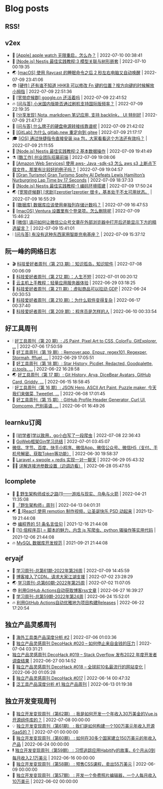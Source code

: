 # Blog posts
## RSS!



## v2ex

<!-- v2ex:START  -->
- 🫶 [[Apple] apple watch 无限重启，怎么办？](https://www.v2ex.com/t/865206#reply0) | 2022-07-10 00:38:41 
- 🧰 [[Node.js] Nestjs 最佳实践教程:3 模型关联与树形嵌套](https://www.v2ex.com/t/865204#reply0) | 2022-07-10 00:19:35 
- 🌏 [[macOS] 使用 Raycast 的睡眠命令之后 2 秒左右电脑又自动唤醒](https://www.v2ex.com/t/865203#reply5) | 2022-07-09 23:41:06 
- 😎 [[硬件] 还有谁不知道 HHKB 可以修改 Fn 键的位置？按方向键的时候解放小拇指](https://www.v2ex.com/t/865202#reply2) | 2022-07-09 22:51:36 
- 💂 [[宽带症候群] google.cn 还活着吗](https://www.v2ex.com/t/865201#reply3) | 2022-07-09 22:41:52 
- 🔥 [[问与答] 小米国内版能否通过刷机支持国际版频率？](https://www.v2ex.com/t/865200#reply3) | 2022-07-09 22:19:35 
- 🦅 [[分享发现] Nota, markdown 笔记应用, 支持 backlink， UI 特别好](https://www.v2ex.com/t/865199#reply1) | 2022-07-09 21:47:37 
- 🙉 [[问与答] 什么牌子的硬盘电源转接线靠谱呢](https://www.v2ex.com/t/865198#reply5) | 2022-07-09 21:42:02 
- 💫 [[GitLab] 为什么 gitlab.new 重定向到 gitee](https://www.v2ex.com/t/865197#reply0) | 2022-07-09 21:17:17 
- 🎓 [[iOS] 通过快捷指令直接安装 ipa 包，大家看看这个方法还有效吗？](https://www.v2ex.com/t/865196#reply0) | 2022-07-09 21:11:55 
- 🗽 [[Node.js] Nestjs 最佳实践教程:2 基本数据操作](https://www.v2ex.com/t/865195#reply0) | 2022-07-09 19:41:49 
- ⚗️ [[酷工作] 创业团队招募前端](https://www.v2ex.com/t/865194#reply6) | 2022-07-09 19:08:06 
- 🦍 [[Amazon Web Services] 使用 aws- Java -sdk-s3 怎么 aws s3 上断点下载文件，那里有比较好的例子吗？](https://www.v2ex.com/t/865193#reply0) | 2022-07-09 19:04:57 
- 🤩 [[Gran Turismo] Gran Turismo Sophy AI Defeats Lewis Hamilton’s Nurburgring Lap Time by 17 Seconds](https://www.v2ex.com/t/865192#reply0) | 2022-07-09 18:37:33 
- 🙉 [[Node.js] Nestjs 最佳实践教程-1 编码环境搭建](https://www.v2ex.com/t/865189#reply0) | 2022-07-09 17:50:24 
- 🌏 [[宽带症候群] [求助][zerotier]zerotier 很卡，基本处于不太可用状态。](https://www.v2ex.com/t/865188#reply8) | 2022-07-09 16:55:29 
- 🐘 [[数据库] 数据库应该使用单独列存储计数吗？](https://www.v2ex.com/t/865187#reply7) | 2022-07-09 16:47:53 
- 🧰 [[macOS] Ventura 设置里有个登录项，怎么删除呢](https://www.v2ex.com/t/865186#reply0) | 2022-07-09 15:46:22 
- 💃 [[微信] 请问如何让微信公众号文章在外部浏览器中打开后还能显示下方的精选留言？](https://www.v2ex.com/t/865184#reply1) | 2022-07-09 15:41:01 
- 🕯 [[问与答] 有没有这种东西家用智能充电基座？](https://www.v2ex.com/t/865183#reply4) | 2022-07-09 15:37:12 <!-- v2ex:END -->

## 阮一峰的网络日志

<!-- ruanyf:START -->
- 🎬 [科技爱好者周刊（第 213 期）：知识孤岛，知识软件](http://www.ruanyifeng.com/blog/2022/07/weekly-issue-213.html) | 2022-07-08 00:06:09 
- 💄 [科技爱好者周刊（第 212 期）：人生不短](http://www.ruanyifeng.com/blog/2022/07/weekly-issue-212.html) | 2022-07-01 00:20:12 
- 🐎 [云主机上手教程：轻量应用服务器体验](http://www.ruanyifeng.com/blog/2022/06/cloud-server-getting-started-tutorial.html) | 2022-06-29 03:18:25 
- 🤔 [科技爱好者周刊（第 211 期）：虚拟商品可以拉动 GDP](http://www.ruanyifeng.com/blog/2022/06/weekly-issue-211.html) | 2022-06-24 00:30:53 
- 🧠 [科技爱好者周刊（第 210 期）：为什么软件变得复杂](http://www.ruanyifeng.com/blog/2022/06/weekly-issue-210.html) | 2022-06-17 00:37:40 
- 🎃 [科技爱好者周刊（第 209 期）：程序员是怎样的人](http://www.ruanyifeng.com/blog/2022/06/weekly-issue-209.html) | 2022-06-10 00:33:54 <!-- ruanyf:END -->

## 好工具周刊

<!-- bestxtools:START -->
- 🕯 [好工具周刊（第 20 期）: JS Paint, Pixel Art to CSS, ColorFu, GitExplorer, ...](https://discuss-cn.bestxtools.com/d/57/1) | 2022-07-06 17:50:59 
- 🦩 [好工具周刊（第 19 期）: Remover.app, Enpuz, regex101, Regexper, Stormah, fffuel, ...](https://discuss-cn.bestxtools.com/d/56/1) | 2022-06-29 17:05:51 
- 🦄 [好工具周刊（第 18 期）: Star History, Picdiet, Redacted, Goodpalette, zi.tools, ...](https://discuss-cn.bestxtools.com/d/47/1) | 2022-06-22 16:28:58 
- 🌏 [好工具周刊（第 17 期）: Git History, Arya, DiceBear Avatars, GitHub Card, Griddy, ...](https://discuss-cn.bestxtools.com/d/43/1) | 2022-06-15 18:58:45 
- 🕯 [好工具周刊（第 16 期）: JSON Hero, ASCII Art Paint, Puzzle maker, 今天我们来做菜, Tweetlet, ...](https://discuss-cn.bestxtools.com/d/42/1) | 2022-06-08 17:01:45 
- 📝 [好工具周刊（第 15 期）: GitHub Profile Header Generator, Curl UI, Domcomp, 巴别英语, ...](https://discuss-cn.bestxtools.com/d/40/1) | 2022-06-01 16:49:26 <!-- bestxtools:END -->


## learnku订阅

<!-- learnku:START -->
- 🦅 [[初学者]学以致用，go小白写了一段爬虫](https://learnku.com/go/t/69522) | 2022-07-08 22:36:43 
- 🦅 [GoWeb框架Gin学习总结](https://learnku.com/articles/69259) | 2022-07-01 03:45:07 
-  [微信、字节、百度、快手小程序、微信App、微信公众号、微信H5（支付、手机号解密、获取Token等功能）](https://learnku.com/articles/69235) | 2022-06-30 19:58:37 
- 🌈 [Laravel + swoole + redis 实现一对一聊天](https://learnku.com/articles/69154) | 2022-06-29 05:43:32 
- 🧑‍🏫 [详解连接池参数设置（边调边看）](https://learnku.com/articles/69111) | 2022-06-28 05:47:55 <!-- learnku:END -->



## lcomplete

<!-- lcomplete:START -->
- 🫶 [🐒 野生架构师成长之路&lpar;1&rpar;——游戏与现实、乌龟与火箭](http://codelc.com/post/growup/s01/) | 2022-04-21 11:35:08 
- 🧰 [「野生架构师」周刊](http://codelc.com/post/essay/%E9%87%8E%E7%94%9F%E6%9E%B6%E6%9E%84%E5%B8%88%E5%91%A8%E5%88%8A%E4%BB%8B%E7%BB%8D/) | 2022-04-13 04:01:31 
- 🌏 [🎄 [React] 使用 remotion 制作视频，让圣诞快乐 PSD 动起来](http://codelc.com/post/dev/js/remotion/) | 2021-12-19 21:44:08 
- 😎 [编程界的 51 条名言佳句](http://codelc.com/post/dev/thinking/quotes/) | 2021-12-16 21:44:08 
- 💂 [[10 倍程序员] ⭐ 脚本的魅力，内含 js 写爬虫、python 骚操作等实用代码](http://codelc.com/post/dev/10x/script/) | 2021-12-06 21:44:08 
- 🔥 [MySQL 数据库开发规范](http://codelc.com/post/dev/db/mysql_standard/) | 2021-09-21 21:44:08 <!-- lcomplete:END -->

## eryajf

<!-- eryajf:START -->
- 🫶 [学习周刊-总第61期-2022年第26周](https://wiki.eryajf.net/pages/703307/) | 2022-07-09 14:45:59 
- 🧰 [博客接入了CDN，请求大家江湖支援](https://wiki.eryajf.net/pages/5f559d/) | 2022-07-02 23:28:29 
- 🌏 [学习周刊-总第60期-2022年第25周](https://wiki.eryajf.net/pages/bff449/) | 2022-07-02 11:07:05 
- 😎 [利用GitHub Actions自动获取博客rss文章](https://wiki.eryajf.net/pages/1b1ba3/) | 2022-06-27 16:39:27 
- 💂 [学习周刊-总第59期-2022年第24周](https://wiki.eryajf.net/pages/b0bdd0/) | 2022-06-24 15:52:01 
- 🔥 [利用GitHub Actions自动优雅地为项目构建Releases](https://wiki.eryajf.net/pages/f3e878/) | 2022-06-22 17:20:54 <!-- eryajf:END -->



## 独立产品灵感周刊

<!-- DecoHack:START -->
- 🦣 [海外工具类产品深度分析 #2](https://www.decohack.com/Post/746) | 2022-07-06 01:03:36 
- 🤡 [独立产品灵感周刊 DecoHack #020 – 如何停止来自金钱的压力](https://www.decohack.com/Post/728) | 2022-07-04 03:31:21 
-  [独立产品灵感周刊 DecoHack #019 – Stack Overflow 发布2022 年度开发者调查结果](https://www.decohack.com/Post/699) | 2022-06-27 00:14:52 
- 🐲 [独立产品灵感周刊 DecoHack #018 – 全球前10名最流行的网站变化](https://www.decohack.com/Post/680) | 2022-06-20 01:05:28 
- 🦅 [独立产品灵感周刊 DecoHack #017](https://www.decohack.com/Post/663) | 2022-06-14 00:47:32 
- 🧰 [泛工具产品深度分析 #1 独立产品周刊](https://www.decohack.com/Post/653) | 2022-06-13 01:19:38 <!-- DecoHack:END -->

## 独立开发变现周刊

<!-- easyindie:START -->
- 💂 [独立开发变现周刊（第62期） : 我是如何开发一个年收入30万美金的Vue.js开源组件库的？](https://www.ezindie.com/weekly/issue-62) | 2022-07-08 00:00:00 
- 💡 [独立开发变现周刊（第61期） : 我们是如何构建一个100万美元年收入开源SaaS的？](https://www.ezindie.com/weekly/issue-61) | 2022-07-01 00:00:00 
- 🌋 [独立开发变现周刊（第60期） : 如何在30多个国家建立150万美元的年收入产品](https://www.ezindie.com/weekly/issue-60) | 2022-06-24 00:00:00 
- 🕴 [独立开发变现周刊（第59期） : 习惯追踪应用Habitify的故事，6个月从0到每月收入2.1万美元](https://www.ezindie.com/weekly/issue-59) | 2022-06-16 00:00:00 
- 🎊 [独立开发变现周刊（第58期） : 预售CSS课程，卖出55万美元](https://www.ezindie.com/weekly/issue-58) | 2022-06-09 00:00:00 
- 🤔 [独立开发变现周刊（第57期） : 开发一个免费照片编辑器，一个人每月收入10万美元](https://www.ezindie.com/weekly/issue-57) | 2022-06-02 00:00:00 <!-- easyindie:END -->



